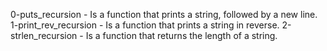 0-puts_recursion - Is a function that prints a string, followed by a new line.
1-print_rev_recursion - Is a function that prints a string in reverse.
2-strlen_recursion - Is a function that returns the length of a string.
